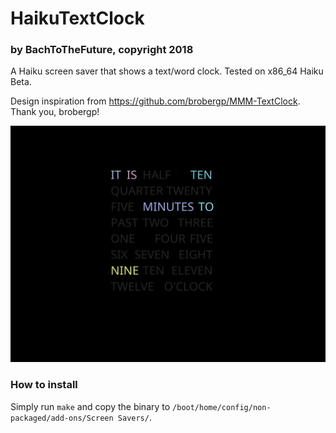 # HaikuTextClock
### by BachToTheFuture, copyright 2018
A Haiku screen saver that shows a text/word clock. Tested on x86_64 Haiku Beta.

Design inspiration from https://github.com/brobergp/MMM-TextClock. Thank you, brobergp!

![screenshot](screenshot2.png)

### How to install
Simply run `make` and copy the binary to `/boot/home/config/non-packaged/add-ons/Screen Savers/`.


